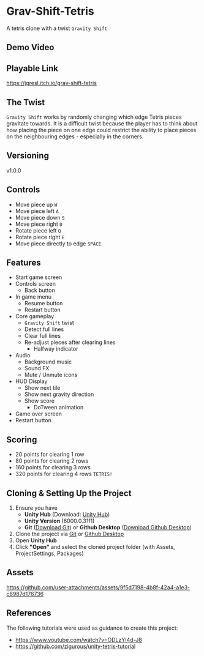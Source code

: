 ﻿# Grav-Shift-Tetris
A tetris clone with a twist `Gravity Shift`

## Demo Video


## Playable Link
https://jgresl.itch.io/grav-shift-tetris

## The Twist
`Gravity Shift` works by randomly changing which edge Tetris pieces gravitate towards. It is a difficult twist because the player has to think about how placing the piece on one edge could restrict the ability to place pieces on the neighbouring edges - especially in the corners.

## Versioning
v1.0.0

## Controls
- Move piece up `W`
- Move piece left `A`
- Move piece down `S`
- Move piece right `D`
- Rotate piece left `Q`
- Rotate piece right `E`
- Move piece directly to edge `SPACE`

## Features
- Start game screen
- Controls screen
    - Back button
- In game menu
    - Resume button
    - Restart button
- Core gameplay
    - `Gravity Shift` twist
    - Detect full lines
    - Clear full lines
    - Re-adjust pieces after clearing lines
        - Halfway indicator
- Audio
    - Background music
    - Sound FX
    - Mute / Unmute icons
- HUD Display
    - Show next tile
    - Show next gravity direction
    - Show score
        - DoTween animation 
- Game over screen
-   Restart button

## Scoring
- 20 points for clearing 1 row
- 80 points for clearing 2 rows
- 160 points for clearing 3 rows
- 320 points for clearing 4 rows `TETRIS!`

## Cloning & Setting Up the Project
1. Ensure you have
	- **Unity Hub** (Download: [Unity Hub](https://unity.com/download))
	- **Unity Version** (6000.0.31f1)
	- **Git** ([Download Git](https://git-scm.com/)) or **Github Desktop** ([Download Github Desktop](https://desktop.github.com/download/))
2. Clone the project via [Git](https://docs.github.com/en/repositories/creating-and-managing-repositories/cloning-a-repository?tool=cli) or [Github Desktop](https://docs.github.com/en/repositories/creating-and-managing-repositories/cloning-a-repository?tool=desktop)
3. Open **Unity Hub**
4. Click **"Open"** and select the cloned project folder (with Assets, ProjectSettings, Packages)

## Assets
https://github.com/user-attachments/assets/9f5d7198-4b8f-42a4-a1e3-c6987d176736

## References
The following tutorials were used as guidance to create this project:
- https://www.youtube.com/watch?v=ODLzYI4d-J8
- https://github.com/zigurous/unity-tetris-tutorial